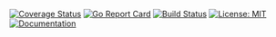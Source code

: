 [![Coverage Status](https://coveralls.io/repos/github/rady-io/annotation-processor/badge.svg)](https://coveralls.io/github/rady-io/annotation-processor)
[![Go Report Card](https://goreportcard.com/badge/github.com/rady-io/annotation-processor)](https://goreportcard.com/report/github.com/rady-io/annotation-processor)
[![Build Status](https://travis-ci.org/rady-io/annotation-processor.svg?branch=master)](https://travis-ci.org/rady-io/annotation-processor)
[![License: MIT](https://img.shields.io/badge/License-MIT-yellow.svg)](https://github.com/rady-io/annotation-processor/blob/master/LICENSE)
[![Documentation](https://godoc.org/github.com/rady-io/annotation-processor?status.svg)](https://godoc.org/github.com/rady-io/annotation-processor)